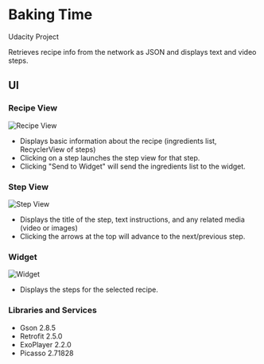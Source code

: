 # Baking Time
Udacity Project

Retrieves recipe info from the network as JSON and displays text and video steps.

## UI
### Recipe View
![Recipe View](https://github.com/joshua-hilborn/Baking/blob/master/img/Recipe%20View.png)
- Displays basic information about the recipe (ingredients list, RecyclerView of steps)
- Clicking on a step launches the step view for that step.
- Clicking "Send to Widget" will send the ingredients list to the widget.

### Step View
![Step View](https://github.com/joshua-hilborn/Baking/blob/master/img/Step%20View.png)
- Displays the title of the step, text instructions, and any related media (video or images)
- Clicking the arrows at the top will advance to the next/previous step.

### Widget
![Widget](https://github.com/joshua-hilborn/Baking/blob/master/img/Widget.png)
- Displays the steps for the selected recipe.

### Libraries and Services
- Gson 2.8.5
- Retrofit 2.5.0
- ExoPlayer 2.2.0
- Picasso 2.71828
